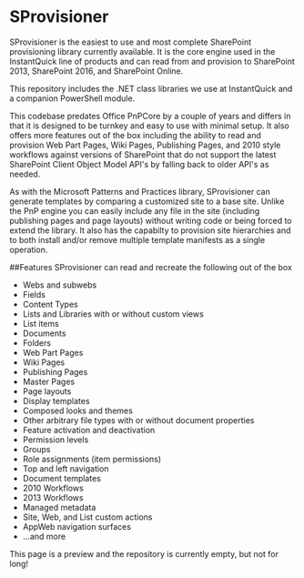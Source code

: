 # SProvisioner
SProvisioner is the easiest to use and most complete SharePoint provisioning library currently available. It is the core engine used in the InstantQuick line of products and can read from and provision to SharePoint 2013, SharePoint 2016, and SharePoint Online.

This repository includes the .NET class libraries we use at InstantQuick and a companion PowerShell module.

This codebase predates Office PnPCore by a couple of years and differs in that it is designed to be turnkey and easy to use with minimal setup. It also offers more features out of the box including the ability to read and provision Web Part Pages, Wiki Pages,  Publishing Pages, and 2010 style workflows against versions of SharePoint that do not support the latest SharePoint Client Object Model API's by falling back to older API's as needed.

As with the Microsoft Patterns and Practices library, SProvisioner can generate templates by comparing a customized site to a base site. Unlike the PnP engine you can easily include any file in the site (including publishing pages and page layouts) without writing code or being forced to extend the library. It also has the capabilty to provision site hierarchies and to both install and/or remove multiple template manifests as a single operation. 
 
##Features
SProvisioner can read and recreate the following out of the box
+ Webs and subwebs
+ Fields
+ Content Types
+ Lists and Libraries with or without custom views
+ List items
+ Documents
+ Folders
+ Web Part Pages
+ Wiki Pages
+ Publishing Pages
+ Master Pages
+ Page layouts
+ Display templates
+ Composed looks and themes
+ Other arbitrary file types with or without document properties
+ Feature activation and deactivation
+ Permission levels
+ Groups
+ Role assignments (item permissions)
+ Top and left navigation
+ Document templates
+ 2010 Workflows
+ 2013 Workflows
+ Managed metadata
+ Site, Web, and List custom actions
+ AppWeb navigation surfaces
+ ...and more
 
This page is a preview and the repository is currently empty, but not for long!

